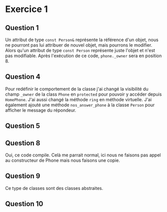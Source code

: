 # Exercice 1

## Question 1

Un attribut de type `const Person&` représente la référence d'un objet, nous ne pourront pas lui attribuer de nouvel objet, mais pourrons le modifier. Alors qu'un attribut de type `const Person` représente juste l'objet et n'est pas modifiable. 
Après l'exécution de ce code, `phone._owner` sera en position 8.


## Question 4

Pour redéfinir le comportement de la classe j'ai changé la visibilité du champ `_owner` de la class `Phone` en `protected` pour pouvoir y accéder depuis `HomePhone`. J'ai aussi changé la méthode `ring` en méthode virtuelle.
J'ai également ajouté une méthode `nos_answer_phone` à la classe `Person` pour afficher le message du répondeur.


## Question 5



## Question 8

Oui, ce code compile. Celà me parrait normal, ici nous ne faisons pas appel au constructeur de Phone mais nous faisons une copie.


## Question 9

Ce type de classes sont des classes abstraites.


## Question 10

